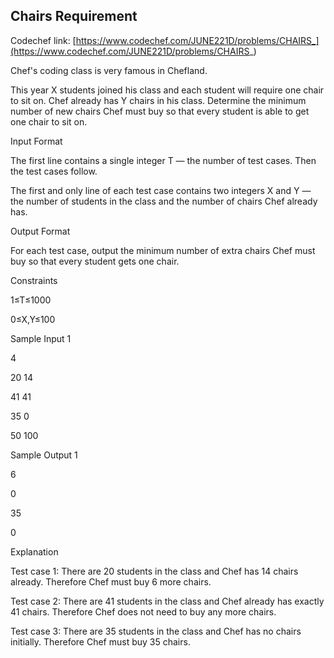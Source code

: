## Chairs Requirement

Codechef link: [https://www.codechef.com/JUNE221D/problems/CHAIRS_](https://www.codechef.com/JUNE221D/problems/CHAIRS_)

Chef's coding class is very famous in Chefland.

This year X students joined his class and each student will require one chair to sit on. Chef already has Y chairs in his class. Determine the minimum number of new chairs Chef must buy so that every student is able to get one chair to sit on.

Input Format

The first line contains a single integer T — the number of test cases. Then the test cases follow.

The first and only line of each test case contains two integers X and Y — the number of students in the class and the number of chairs Chef already has.

Output Format

For each test case, output the minimum number of extra chairs Chef must buy so that every student gets one chair.

Constraints

1≤T≤1000

0≤X,Y≤100

Sample Input 1 

4

20 14

41 41

35 0

50 100

Sample Output 1 

6

0

35

0

Explanation

Test case 1: There are 20 students in the class and Chef has 14 chairs already. Therefore Chef must buy 6 more chairs.

Test case 2: There are 41 students in the class and Chef already has exactly 41 chairs. Therefore Chef does not need to buy any more chairs.

Test case 3: There are 35 students in the class and Chef has no chairs initially. Therefore Chef must buy 35 chairs.
